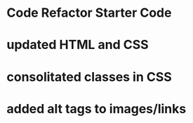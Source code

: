 # Code Refactor Starter Code

# updated HTML and CSS

# consolitated classes in CSS

# added alt tags to images/links
